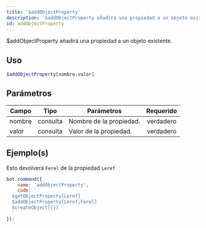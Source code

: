```yaml
---
title: '$addObjectProperty'
description: '$addObjectProperty añadirá una propiedad a un objeto existente.'
id: addObjectProperty
---
```


$addObjectProperty añadirá una propiedad a un objeto existente.

## Uso

```php
$addObjectProperty[nombre;valor]
```

## Parámetros

| Campo  | Tipo     | Parámetros              | Requerido |
| ------ | -------- | ----------------------- |:---------:|
| nombre | consulta | Nombre de la propiedad. | verdadero |
| valor  | consulta | Valor de la propiedad.  | verdadero |

## Ejemplo(s)

Esto devolverá `Ferel` de la propiedad `Leref`

```javascript
bot.command({
    name: 'addObjectProperty',
    code: `
  $getObjectProperty[Leref]
  $addObjectProperty[Leref;Ferel]
  $createObject[{}]
  `
});
```
